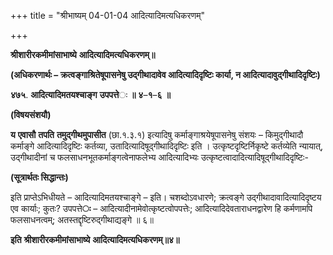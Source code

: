 +++
title = "श्रीभाष्यम् 04-01-04 आदित्यादिमत्यधिकरणम्"

+++
<div claऽऽ="elementor-widget-container">

**श्रीशारीरकमीमांसाभाष्ये** **आदित्यादिमत्यधिकरणम्॥**

**(अधिकरणार्थः – क्रत्वङ्गाश्रितेषूपासनेषु उद्गीथादावेव आदित्यादिदृष्टिः कार्या, न आदित्यादावुद्गीथादिदृष्टिः)**

**४७५**. **आदित्यादिमतयश्चाङ्ग** **उपपत्ते**ः **॥** **४**–**१**–**६** **॥**

**(विषयसंशयौ)**

**य** **एवासौ** **तपति** **तमुद्गीथमुपासीत** (छा.१.३.१) इत्यादिषु कर्माङ्गाश्रयेषूपासनेषु संशयः – किमुद्गीथादौ कर्माङ्गे आदित्यादिदृष्टिः कर्तव्या, उतादित्यादिषूद्गीथादिदृष्टिः इति । उत्कृष्टदृष्टिर्निकृष्टे कर्तव्येति न्यायात्, उद्गीथादीनां च फलसाधनभूतकर्माङ्गत्वेनाफलेभ्य आदित्यादिभ्यः उत्कृष्टत्वादादित्यादिषूद्गीथादिदृष्टिः-

**(सूत्रार्थतः सिद्धान्तः)**

इति प्राप्तेऽभिधीयते – आदित्यादिमतयश्चाङ्गे – इति। चशब्दोऽवधारणे; क्रत्वङ्गे उद्गीथादावादित्यादिदृष्टय एव कार्याः; कुतः? उपपत्ते**ः** – आदित्यादीनामेवोत्कृष्टत्वोपपत्तेः; आदित्यादिदेवताराधनद्वारेण हि कर्मणामपि फलसाधनत्वम्; अतस्तद्दृष्टिरुद्गीथाद्यङ्गे ॥ ६॥

**इति** **श्रीशारीरकमीमांसाभाष्ये** **आदित्यादिमत्यधिकरणम्॥४॥**

</div>
